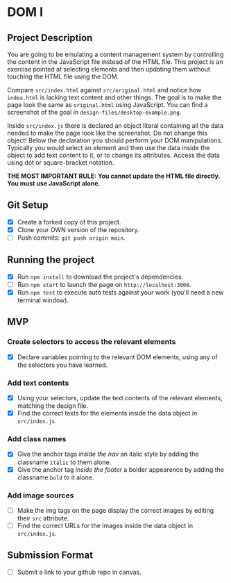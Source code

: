 # DOM I

## Project Description

You are going to be emulating a content management system by controlling the content in the JavaScript file instead of the HTML file. This project is an exercise pointed at selecting elements and then updating them without touching the HTML file using the DOM.

Compare `src/index.html` against `src/original.html` and notice how `index.html` is lacking text content and other things. The goal is to make the page look the same as `original.html` using JavaScript. You can find a screenshot of the goal in `design-files/desktop-example.png`.

Inside `src/index.js` there is declared an object literal containing all the data needed to make the page look like the screenshot. Do not change this object! Below the declaration you should perform your DOM manipulations. Typically you would select an element and then use the data inside the object to add text content to it, or to change its attributes. Access the data using dot or square-bracket notation.

**THE MOST IMPORTANT RULE: You cannot update the HTML file directly. You must use JavaScript alone.**

## Git Setup

* [X] Create a forked copy of this project.
* [X] Clone your OWN version of the repository.
* [ ] Push commits: `git push origin main`.

## Running the project

* [X] Run `npm install` to download the project's dependencies.
* [ ] Run `npm start` to launch the page on `http://localhost:3000`.
* [X] Run `npm test` to execute auto tests against your work (you'll need a new terminal window).

## MVP

### Create selectors to access the relevant elements

* [X] Declare variables pointing to the relevant DOM elements, using any of the selectors you have learned.

### Add text contents

* [X] Using your selectors, update the text contents of the relevant elements, matching the design file.
* [X] Find the correct texts for the elements inside the data object in `src/index.js`.

### Add class names

* [X] Give the anchor tags _inside the nav_ an italic style by adding the classname `italic` to them alone.
* [X] Give the anchor tag _inside the footer_ a bolder appearence by adding the classname `bold` to it alone.

### Add image sources

* [ ] Make the img tags on the page display the correct images by editing their `src` attribute.
* [ ] Find the correct URLs for the images inside the data object in `src/index.js`.

## Submission Format

* [ ] Submit a link to your github repo in canvas.
